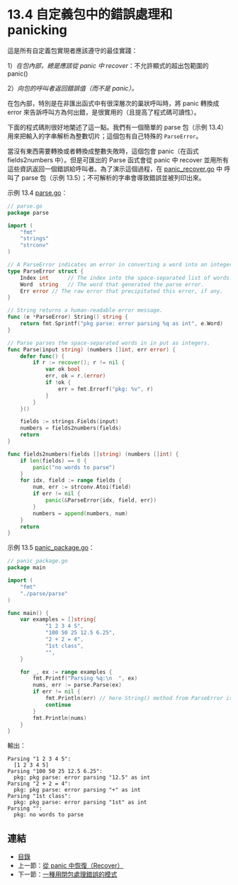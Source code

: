# 13.4 自定義包中的錯誤處理和 panicking

這是所有自定義包實現者應該遵守的最佳實踐：

1）*在包內部，總是應該從 panic 中 recover*：不允許顯式的超出包範圍的 panic()

2）*向包的呼叫者返回錯誤值（而不是 panic）。*

在包內部，特別是在非匯出函式中有很深層次的巢狀呼叫時，將 panic 轉換成 error 來告訴呼叫方為何出錯，是很實用的（且提高了程式碼可讀性）。

下面的程式碼則很好地闡述了這一點。我們有一個簡單的 parse 包（示例 13.4）用來把輸入的字串解析為整數切片；這個包有自己特殊的 `ParseError`。

當沒有東西需要轉換或者轉換成整數失敗時，這個包會 panic（在函式 fields2numbers 中）。但是可匯出的 Parse 函式會從 panic 中 recover 並用所有這些資訊返回一個錯誤給呼叫者。為了演示這個過程，在 [panic_recover.go](examples/chapter_13/panic_recover.go) 中 呼叫了 parse 包（示例 13.5）；不可解析的字串會導致錯誤並被列印出來。

示例 13.4 [parse.go](examples/chapter_13/parse/parse.go)：

```go
// parse.go
package parse

import (
	"fmt"
	"strings"
	"strconv"
)

// A ParseError indicates an error in converting a word into an integer.
type ParseError struct {
    Index int      // The index into the space-separated list of words.
    Word  string   // The word that generated the parse error.
    Err error // The raw error that precipitated this error, if any.
}

// String returns a human-readable error message.
func (e *ParseError) String() string {
    return fmt.Sprintf("pkg parse: error parsing %q as int", e.Word)
}

// Parse parses the space-separated words in in put as integers.
func Parse(input string) (numbers []int, err error) {
    defer func() {
        if r := recover(); r != nil {
            var ok bool
            err, ok = r.(error)
            if !ok {
                err = fmt.Errorf("pkg: %v", r)
            }
        }
    }()

    fields := strings.Fields(input)
    numbers = fields2numbers(fields)
    return
}

func fields2numbers(fields []string) (numbers []int) {
    if len(fields) == 0 {
        panic("no words to parse")
    }
    for idx, field := range fields {
        num, err := strconv.Atoi(field)
        if err != nil {
            panic(&ParseError{idx, field, err})
        }
        numbers = append(numbers, num)
    }
    return
}
```

示例 13.5 [panic_package.go](examples/chapter_13/panic_package.go)：

```go
// panic_package.go
package main

import (
	"fmt"
	"./parse/parse"
)

func main() {
    var examples = []string{
            "1 2 3 4 5",
            "100 50 25 12.5 6.25",
            "2 + 2 = 4",
            "1st class",
            "",
    }

    for _, ex := range examples {
        fmt.Printf("Parsing %q:\n  ", ex)
        nums, err := parse.Parse(ex)
        if err != nil {
            fmt.Println(err) // here String() method from ParseError is used
            continue
        }
        fmt.Println(nums)
    }
}
```

輸出：

```
Parsing "1 2 3 4 5":
  [1 2 3 4 5]
Parsing "100 50 25 12.5 6.25":
  pkg: pkg parse: error parsing "12.5" as int
Parsing "2 + 2 = 4":
  pkg: pkg parse: error parsing "+" as int
Parsing "1st class":
  pkg: pkg parse: error parsing "1st" as int
Parsing "":
  pkg: no words to parse
```

## 連結

- [目錄](directory.md)
- 上一節：[從 panic 中恢復（Recover）](13.3.md)
- 下一節：[一種用閉包處理錯誤的模式](13.5.md)